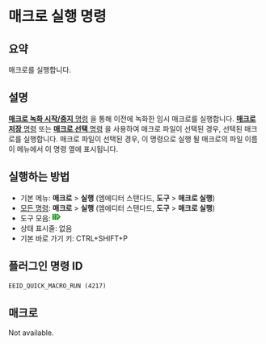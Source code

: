 # 매크로 실행 명령

## 요약

매크로를 실행합니다.

## 설명

[**매크로 녹화 시작/중지** 명령](quick_macro_record) 을 통해
이전에 녹화한 임시 매크로를 실행합니다.
[**매크로 저장** 명령](macro_save) 또는 [**매크로 선택** 명령](macro_select)
을 사용하여 매크로 파일이 선택된 경우, 선택된 매크로를 실행합니다.
매크로 파일이 선택된 경우, 이 명령으로 실행 될 매크로의 파일 이름이 메뉴에서 이 명령 옆에 표시됩니다.

## 실행하는 방법

- 기본 메뉴: **매크로** \> **실행** (엠에디터 스탠다드, **도구** \> **매크로 실행**)
- [모든 명령](../tools/all_commands): **매크로**
\> **실행** (엠에디터 스탠다드, **도구** \> **매크로 실행**)
- 도구 모음: ![](../../images/quickmacrorun.png)
- 상태 표시줄: 없음
- 기본 바로 가기 키: CTRL+SHIFT+P

## 플러그인 명령 ID

```
EEID_QUICK_MACRO_RUN (4217)
```

## 매크로

Not available.

